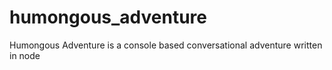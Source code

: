 # humongous_adventure
Humongous Adventure is a console based conversational adventure written in node
